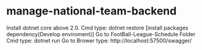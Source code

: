 # manage-national-team-backend
Install dotnet core above 2.0.
Cmd type: dotnet restore [install packages dependency(Develop enviroment)]
Go to FootBall-League-Schedule Folder
Cmd type: dotnet run 
Go to Brower type: http://localhost:57500/swagger/
